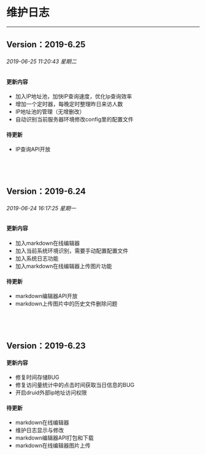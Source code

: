 # 维护日志
------------
## Version：2019-6.25
###### 2019-06-25 11:20:43 星期二
#### 更新内容
* 加入IP地址池，加快IP查询速度，优化Ip查询效率
* 增加一个定时器，每晚定时整理昨日来访人数
* IP地址池的管理（无增删改）
* 自动识别当前服务器环境修改config里的配置文件

#### 待更新
* IP查询API开放

&nbsp;
------------

## Version：2019-6.24
###### 2019-06-24 16:17:25 星期一
#### 更新内容
* 加入markdown在线编辑器
* 加入当前系统环境识别，需要手动配置配置文件
* 加入系统日志功能
* 加入markdown在线编辑器上传图片功能

#### 待更新
* markdown编辑器API开放
* markdown上传图片中的历史文件删除问题

&nbsp;
------------
## Version：2019-6.23
#### 更新内容
* 修复时间存储BUG
* 修复访问量统计中的点击时间获取当日信息的BUG
* 开启druid外部ip地址访问权限

#### 待更新
* markdown在线编辑器
* 维护日志显示与修改
* markdown编辑器API打包和下载
* markdown在线编辑器图片上传